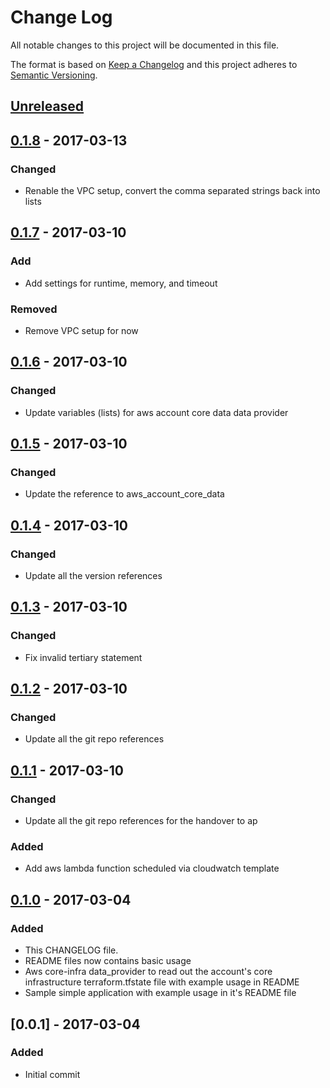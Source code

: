 # Change Log
All notable changes to this project will be documented in this file.

The format is based on [Keep a Changelog](http://keepachangelog.com/)
and this project adheres to [Semantic Versioning](http://semver.org/).

## [Unreleased]

## [0.1.8] - 2017-03-13
### Changed
- Renable the VPC setup, convert the comma separated strings back into lists

## [0.1.7] - 2017-03-10
### Add
- Add settings for runtime, memory, and timeout
### Removed
- Remove VPC setup for now

## [0.1.6] - 2017-03-10
### Changed
- Update variables (lists) for aws account core data data provider 

## [0.1.5] - 2017-03-10
### Changed
- Update the reference to aws_account_core_data

## [0.1.4] - 2017-03-10
### Changed
- Update all the version references

## [0.1.3] - 2017-03-10
### Changed
- Fix invalid tertiary statement

## [0.1.2] - 2017-03-10
### Changed
- Update all the git repo references

## [0.1.1] - 2017-03-10
### Changed
- Update all the git repo references for the handover to ap
### Added
- Add aws lambda function scheduled via cloudwatch template

## [0.1.0] - 2017-03-04
### Added
- This CHANGELOG file.
- README files now contains basic usage
- Aws core-infra data_provider to read out the account's core infrastructure terraform.tfstate file with example usage in README
- Sample simple application with example usage in it's README file

## [0.0.1] - 2017-03-04
### Added
- Initial commit

[Unreleased]: https://github.com/albumprinter/eops_tf_modules/compare/v0.1.8..HEAD
[0.1.8]: https://github.com/albumprinter/eops_tf_modules/compare/v0.1.7...v0.1.8
[0.1.7]: https://github.com/albumprinter/eops_tf_modules/compare/v0.1.6...v0.1.7
[0.1.6]: https://github.com/albumprinter/eops_tf_modules/compare/v0.1.5...v0.1.6
[0.1.5]: https://github.com/albumprinter/eops_tf_modules/compare/v0.1.4...v0.1.5
[0.1.4]: https://github.com/albumprinter/eops_tf_modules/compare/v0.1.3...v0.1.4
[0.1.3]: https://github.com/albumprinter/eops_tf_modules/compare/v0.1.2...v0.1.3
[0.1.2]: https://github.com/albumprinter/eops_tf_modules/compare/v0.1.1...v0.1.2
[0.1.1]: https://github.com/albumprinter/eops_tf_modules/compare/v0.1.0...v0.1.1
[0.1.0]: https://github.com/albumprinter/eops_tf_modules/compare/v0.0.1...v0.1.0
